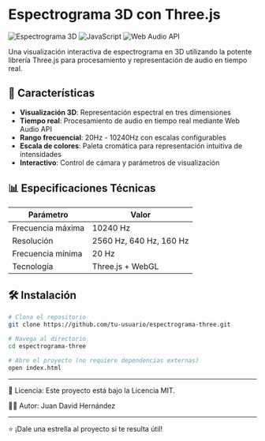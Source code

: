 # Espectrograma 3D con Three.js

![Espectrograma 3D](https://img.shields.io/badge/Three.js-3D%20Spectrogram-blue)
![JavaScript](https://img.shields.io/badge/JavaScript-ES6+-yellow)
![Web Audio API](https://img.shields.io/badge/Web%20Audio%20API-Processing-orange)

Una visualización interactiva de espectrograma en 3D utilizando la potente librería Three.js para procesamiento y representación de audio en tiempo real.

## 🚀 Características

- **Visualización 3D**: Representación espectral en tres dimensiones
- **Tiempo real**: Procesamiento de audio en tiempo real mediante Web Audio API
- **Rango frecuencial**: 20Hz - 10240Hz con escalas configurables
- **Escala de colores**: Paleta cromática para representación intuitiva de intensidades
- **Interactivo**: Control de cámara y parámetros de visualización

## 📊 Especificaciones Técnicas

| Parámetro | Valor |
|-----------|-------|
| Frecuencia máxima | 10240 Hz |
| Resolución | 2560 Hz, 640 Hz, 160 Hz |
| Frecuencia mínima | 20 Hz |
| Tecnología | Three.js + WebGL |

## 🛠️ Instalación

```bash
# Clona el repositorio
git clone https://github.com/tu-usuario/espectrograma-three.git

# Navega al directorio
cd espectrograma-three

# Abre el proyecto (no requiere dependencias externas)
open index.html
```

---

📝 Licencia:
Este proyecto está bajo la Licencia MIT.

👨‍💻 Autor:
Juan David Hernández

---

⭐ ¡Dale una estrella al proyecto si te resulta útil!
